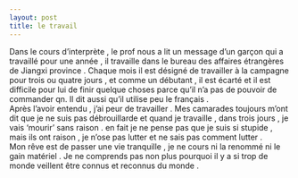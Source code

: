 ```yaml
---
layout: post
title: le travail
---
```


<p>Dans le cours d’interprète , le prof nous a lit un message d’un garçon qui a travaillé pour une année , il travaille dans le bureau des affaires étrangères de Jiangxi province . Chaque mois il est désigné de travailler à la campagne pour trois ou quatre jours , et comme un débutant , il est écarté et il est difficile pour lui de finir quelque choses parce qu’il n’a pas de pouvoir de commander qn. Il dit aussi qu’il utilise peu le français .<br />Après l’avoir entendu , j’ai peur de travailler . Mes camarades toujours m’ont dit que je ne suis pas débrouillarde et quand je travaille , dans trois jours , je vais ‘mourir’ sans raison . en fait je ne pense pas que je suis si stupide , mais ils ont raison , je n’ose pas lutter et ne sais pas comment lutter .<br />Mon rêve est de passer une vie tranquille , je ne cours ni la renommé ni le gain matériel . Je ne comprends pas non plus pourquoi il y a si trop de monde veillent être connus et reconnus du monde .</p>
